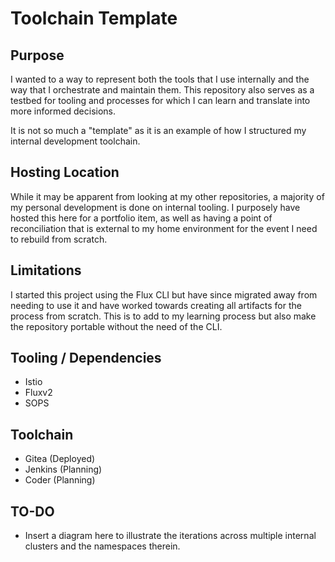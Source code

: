 # Toolchain Template

## Purpose
I wanted to a way to represent both the tools that I use internally and the way that I orchestrate and maintain them.
This repository also serves as a testbed for tooling and processes for which I can learn and translate into more informed decisions.

It is not so much a "template" as it is an example of how I structured my internal development toolchain.

## Hosting Location
While it may be apparent from looking at my other repositories, a majority of my personal development is done on internal tooling. I purposely have hosted this here for a portfolio item, as well as having a point of reconciliation that is external to my home environment for the event I need to rebuild from scratch.

## Limitations
I started this project using the Flux CLI but have since migrated away from needing to use it and have worked towards creating all artifacts for the process from scratch. This is to add to my learning process but also make the repository portable without the need of the CLI.

## Tooling / Dependencies
- Istio
- Fluxv2
- SOPS

## Toolchain
- Gitea (Deployed)
- Jenkins (Planning)
- Coder (Planning)

## TO-DO
- Insert a diagram here to illustrate the iterations across multiple internal clusters and the namespaces therein. 